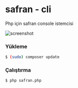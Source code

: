 safran - cli
================

Php için safran console istemcisi


![screenshot](http://i.imgur.com/XusFMVJ.png)


### Yükleme

```bash
$ (sudo) composer update
```

### Çalıştırma
```bash
$ php safran.php
```